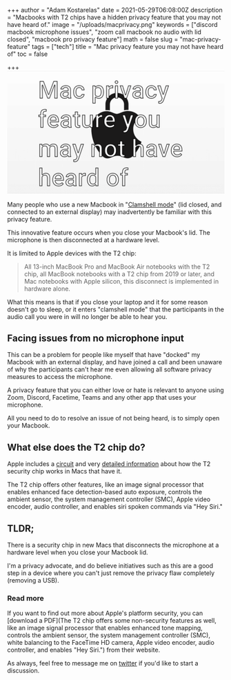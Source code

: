 +++
author = "Adam Kostarelas"
date = 2021-05-29T06:08:00Z
description = "Macbooks with T2 chips have a hidden privacy feature that you may not have heard of."
image = "/uploads/macprivacy.png"
keywords = ["discord macbook microphone issues", "zoom call macbook no audio with lid closed", "macbook pro privacy feature"]
math = false
slug = "mac-privacy-feature"
tags = ["tech"]
title = "Mac privacy feature you may not have heard of"
toc = false

+++
![](/uploads/macprivacy.png)

Many people who use a new Macbook in "[Clamshell mode](https://support.apple.com/en-au/HT201834)" (lid closed, and connected to an external display) may inadvertently be familiar with this privacy feature.

This innovative feature occurs when you close your Macbook's lid. The microphone is then disconnected at a hardware level.

It is limited to Apple devices with the T2 chip:

> All 13-inch MacBook Pro and MacBook Air notebooks with the T2 chip, all MacBook notebooks with a T2 chip from 2019 or later, and Mac notebooks with Apple silicon, this disconnect is implemented in hardware alone.

What this means is that if you close your laptop and it for some reason doesn't go to sleep, or it enters "clamshell mode" that the participants in the audio call you were in will no longer be able to hear you.

## Facing issues from no microphone input

This can be a problem for people like myself that have "docked" my Macbook with an external display, and have joined a call and been unaware of why the participants can't hear me even allowing all software privacy measures to access the microphone.

A privacy feature that you can either love or hate is relevant to anyone using Zoom, Discord, Facetime, Teams and any other app that uses your microphone.

All you need to do to resolve an issue of not being heard, is to simply open your Macbook.

## What else does the T2 chip do?

Apple includes a [circuit](https://help.apple.com/assets/5E85E50A094622E7303B3BD6/5E85E511094622E7303B3BDF/en_US/9be65d86e896fa36509213632a838816.png) and very [detailed information](https://support.apple.com/en-au/guide/security/secbbd20b00b/web) about how the T2 security chip works in Macs that have it.

The T2 chip offers other features, like an image signal processor that enables enhanced face detection-based auto exposure, controls the ambient sensor, the system management controller (SMC), Apple video encoder, audio controller, and enables siri spoken commands via "Hey Siri."

## TLDR;

There is a security chip in new Macs that disconnects the microphone at a hardware level when you close your Macbook lid.

I'm a privacy advocate, and do believe initiatives such as this are a good step in a device where you can't just remove the privacy flaw completely (removing a USB).

### Read more

If you want to find out more about Apple's platform security, you can [download a PDF](The T2 chip offers some non-security features as well, like an image signal processor that enables enhanced tone mapping, controls the ambient sensor, the system management controller (SMC), white balancing to the FaceTime HD camera, Apple video encoder, audio controller, and enables "Hey Siri.") from their website.

As always, feel free to message me on [twitter](https://twitter.com/adamxweb) if you'd like to start a discussion.